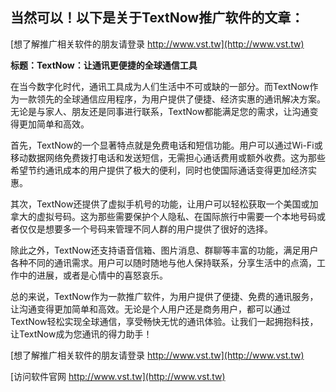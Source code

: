## **当然可以！以下是关于TextNow推广软件的文章：**

[想了解推广相关软件的朋友请登录 http://www.vst.tw](http://www.vst.tw)

**标题：TextNow：让通讯更便捷的全球通信工具**

在当今数字化时代，通讯工具成为人们生活中不可或缺的一部分。而TextNow作为一款领先的全球通信应用程序，为用户提供了便捷、经济实惠的通讯解决方案。无论是与家人、朋友还是同事进行联系，TextNow都能满足您的需求，让沟通变得更加简单和高效。

首先，TextNow的一个显著特点就是免费电话和短信功能。用户可以通过Wi-Fi或移动数据网络免费拨打电话和发送短信，无需担心通话费用或额外收费。这为那些希望节约通讯成本的用户提供了极大的便利，同时也使国际通话变得更加经济实惠。

其次，TextNow还提供了虚拟手机号的功能，让用户可以轻松获取一个美国或加拿大的虚拟号码。这为那些需要保护个人隐私、在国际旅行中需要一个本地号码或者仅仅是想要多一个号码来管理不同人群的用户提供了很好的选择。

除此之外，TextNow还支持语音信箱、图片消息、群聊等丰富的功能，满足用户各种不同的通讯需求。用户可以随时随地与他人保持联系，分享生活中的点滴，工作中的进展，或者是心情中的喜怒哀乐。

总的来说，TextNow作为一款推广软件，为用户提供了便捷、免费的通讯服务，让沟通变得更加简单和高效。无论是个人用户还是商务用户，都可以通过TextNow轻松实现全球通信，享受畅快无忧的通讯体验。让我们一起拥抱科技，让TextNow成为您通讯的得力助手！

[想了解推广相关软件的朋友请登录 http://www.vst.tw](http://www.vst.tw)


[访问软件官网 http://www.vst.tw](http://www.vst.tw)
